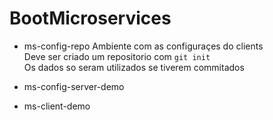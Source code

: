 # BootMicroservices

- ms-config-repo
  Ambiente com as configuraçes do clients  
  Deve ser criado um repositorio com ```git init```  
  Os dados so seram utilizados se tiverem commitados  
  
- ms-config-server-demo
- ms-client-demo
